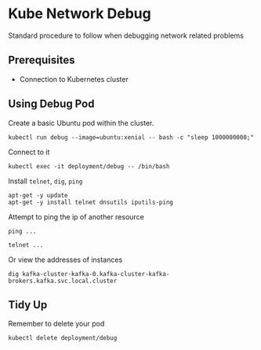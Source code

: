 # Kube Network Debug
Standard procedure to follow when debugging network related problems

## Prerequisites
* Connection to Kubernetes cluster

## Using Debug Pod
Create a basic Ubuntu pod within the cluster.

```
kubectl run debug --image=ubuntu:xenial -- bash -c "sleep 1000000000;"
```

Connect to it

```
kubectl exec -it deployment/debug -- /bin/bash
```

Install `telnet`, `dig`, `ping`

```
apt-get -y update
apt-get -y install telnet dnsutils iputils-ping
```

Attempt to ping the ip of another resource

```
ping ...
```

```
telnet ...
```

Or view the addresses of instances

```
dig kafka-cluster-kafka-0.kafka-cluster-kafka-brokers.kafka.svc.local.cluster
```

## Tidy Up
Remember to delete your pod

```
kubectl delete deployment/debug
```
